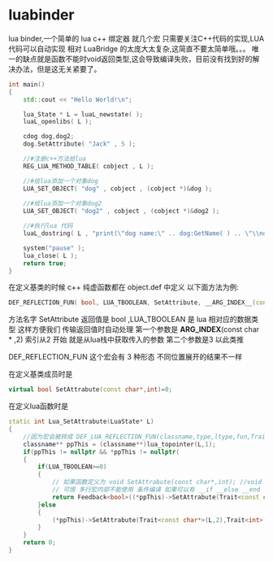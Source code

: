 # luabinder
lua binder,一个简单的 lua c++ 绑定器 就几个宏
只需要关注C++代码的实现,LUA代码可以自动实现
相对 LuaBridge 的太庞大太复杂,这简直不要太简单哦。。。
唯一的缺点就是函数不能时void返回类型,这会导致编译失败，目前没有找到好的解决办法，但是这无关紧要了。
```c++
int main()
{
    std::cout << "Hello World!\n";

    lua_State * L = luaL_newstate( );
    luaL_openlibs( L );

    cdog dog,dog2;
    dog.SetAttribute( "Jack" , 5 );

    //#注册c++方法给lua
    REG_LUA_METHOD_TABLE( cobject , L );

    //#给lua添加一个对象dog
    LUA_SET_OBJECT( "dog" , cobject , (cobject *)&dog );
    
    //#给lua添加一个对象dog2
    LUA_SET_OBJECT( "dog2" , cobject , (cobject *)&dog2 );

    //#执行lua 代码
    luaL_dostring( L , "print(\"dog name:\" .. dog:GetName( ) .. \"\\ndog age:\" .. dog:GetAttribute( 1 ) ..\"\\n\" ) dog2:SetAttribute(\"Angle\",3) print(\"dog2 name:\" .. dog2:GetName( ) .. \"\\ndog2 age:\" .. dog2:GetAttribute( 1 ) ..\"\\n\" )" );

    system("pause" );
    lua_close( L );
    return true;
}
```

在定义基类的时候 c++ 纯虚函数都在 object.def 中定义
以下面方法为例:
```c++
DEF_REFLECTION_FUN( bool, LUA_TBOOLEAN, SetAttribute, __ARG_INDEX__(const char * ,2), __ARG_INDEX__(int ,3) )
```
方法名字 SetAttribute 返回值是 bool ,LUA_TBOOLEAN 是 lua 相对应的数据类型 这样方便我们 传输返回值时自动处理
第一个参数是 __ARG_INDEX__(const char * ,2) 索引从2 开始 就是从lua栈中获取传入的参数 第二个参数是3 以此类推

DEF_REFLECTION_FUN 这个宏会有 3 种形态 不同位置展开的结果不一样

在定义基类成员时是 
```c++
virtual bool SetAttrabute(const char*,int)=0;
```
在定义lua函数时是
```c++
static int Lua_SetAttrabute(LuaState* L)
{
    //因为宏会被转成 DEF_LUA_REFLECTION_FUN(classname,type,ltype,fun,Trait<const char*>(L,2),Trait<int>(L,3))
    classname** ppThis = (classname**)lua_topointer(L,1);
    if(ppThis != nullptr && *ppThis != nullptr(
    {
        if(LUA_TBOOLEAN>=0)
        {
            // 如果函数定义为 void SetAttrabute(const char*,int); //void 返回值不能作为参数 所以导致编译错误，但无关紧要,你可以返回bool值。
            // 可恨 多行宏内部不能使用 条件编译 如果可以有 __if __else __end 该多方便的呢。。。
            return Feedback<bool>((*ppThis)->SetAttrabute(Trait<const char*>(L,2),Trait<int>(L,3)));//Trait 会通过读取lua栈中的数据无关类型
        }else
        {
            (*ppThis)->SetAttrabute(Trait<const char*>(L,2),Trait<int>(L,3));
        }
    }
    return 0;
}
```
